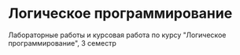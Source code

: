 # Логическое программирование 
Лабораторные работы и курсовая работа по курсу "Логическое программирование", 3 семестр 
